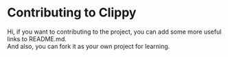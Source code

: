 # Contributing to Clippy
Hi, if you want to contributing to the project, you can add some more useful links to README.md.  
And also, you can fork it as your own project for learning.  

